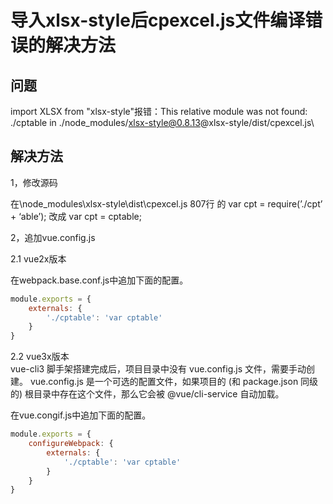 # 导入xlsx-style后cpexcel.js文件编译错误的解决方法

## 问题

import XLSX from "xlsx-style"报错：This relative module was not found: ./cptable in ./node_modules/xlsx-style@0.8.13@xlsx-style/dist/cpexcel.js\  


## 解决方法

1，修改源码

在\node_modules\xlsx-style\dist\cpexcel.js 807行 的 var cpt = require(’./cpt’ + ‘able’); 改成 var cpt = cptable;  


2，追加vue.config.js

2.1 vue2x版本  

在webpack.base.conf.js中追加下面的配置。
```js
module.exports = {
	externals: {
    	'./cptable': 'var cptable'
 	}
}
```

2.2 vue3x版本  
vue-cli3 脚手架搭建完成后，项目目录中没有 vue.config.js 文件，需要手动创建。
vue.config.js 是一个可选的配置文件，如果项目的 (和 package.json 同级的) 根目录中存在这个文件，那么它会被 @vue/cli-service 自动加载。  

在vue.congif.js中追加下面的配置。
```js
module.exports = {
	configureWebpack: {
    	externals: {
      		'./cptable': 'var cptable'
    	}
  	}
}
```

